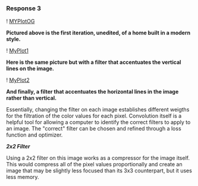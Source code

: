 ### Response 3 ###

! [MYPlotOG](myplotOG.png)

**Pictured above is the first iteration, unedited, of a home built in a modern style.**

! [MyPlot1](myplot1.png)

**Here is the same picture but with a filter that accentuates the vertical lines on the image.**

! [MyPlot2](myplot2.png)

**And finally, a filter that accentuates the horizontal lines in the image rather than vertical.**

Essentially, changing the filter on each image establishes different weigths for the filtration of the color values for each pixel. 
Convolution itself is a helpful tool for allowing a computer to identify the correct filters to apply to an image. The "correct"
filter can be chosen and refined through a loss function and optimizer.  

***2x2 Filter***

Using a 2x2 filter on this image works as a compressor for the image itself. This would compress all of the pixel values proportionally 
and create an image that may be slightly less focused than its 3x3 counterpart, but it uses less memory.
